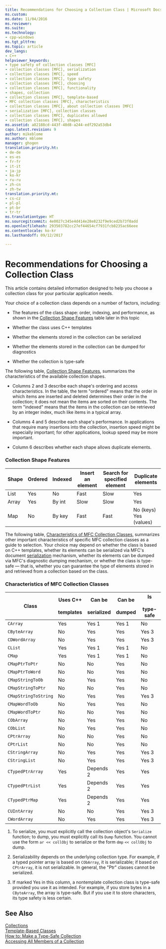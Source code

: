 ```yaml
---
title: Recommendations for Choosing a Collection Class | Microsoft Docs
ms.custom: 
ms.date: 11/04/2016
ms.reviewer: 
ms.suite: 
ms.technology:
- cpp-windows
ms.tgt_pltfrm: 
ms.topic: article
dev_langs:
- C++
helpviewer_keywords:
- type safety of collection classes [MFC]
- collection classes [MFC], serialization
- collection classes [MFC], speed
- collection classes [MFC], type safety
- collection classes [MFC], choosing
- collection classes [MFC], functionality
- shapes, collection
- collection classes [MFC], template-based
- MFC collection classes [MFC], characteristics
- collection classes [MFC], about collection classes [MFC]
- serialization [MFC], collection classes
- collection classes [MFC], duplicates allowed
- collection classes [MFC], shapes
ms.assetid: a82188cd-443f-40d8-a244-edf292a53db4
caps.latest.revision: 9
author: mikeblome
ms.author: mblome
manager: ghogen
translation.priority.ht:
- de-de
- es-es
- fr-fr
- it-it
- ja-jp
- ko-kr
- ru-ru
- zh-cn
- zh-tw
translation.priority.mt:
- cs-cz
- pl-pl
- pt-br
- tr-tr
ms.translationtype: HT
ms.sourcegitcommit: 4e0027c345e4d414e28e8232f9e9ced2b73f0add
ms.openlocfilehash: 293503782cc27ef44654cf7931fcb8235ac66eee
ms.contentlocale: ko-kr
ms.lasthandoff: 09/12/2017

---
```

# <a name="recommendations-for-choosing-a-collection-class"></a>Recommendations for Choosing a Collection Class
This article contains detailed information designed to help you choose a collection class for your particular application needs.  
  
 Your choice of a collection class depends on a number of factors, including:  
  
-   The features of the class shape: order, indexing, and performance, as shown in the [Collection Shape Features](#_core_collection_shape_features) table later in this topic  
  
-   Whether the class uses C++ templates  
  
-   Whether the elements stored in the collection can be serialized  
  
-   Whether the elements stored in the collection can be dumped for diagnostics  
  
-   Whether the collection is type-safe  
  
 The following table, [Collection Shape Features](#_core_collection_shape_features), summarizes the characteristics of the available collection shapes.  
  
-   Columns 2 and 3 describe each shape's ordering and access characteristics. In the table, the term "ordered" means that the order in which items are inserted and deleted determines their order in the collection; it does not mean the items are sorted on their contents. The term "indexed" means that the items in the collection can be retrieved by an integer index, much like items in a typical array.  
  
-   Columns 4 and 5 describe each shape's performance. In applications that require many insertions into the collection, insertion speed might be especially important; for other applications, lookup speed may be more important.  
  
-   Column 6 describes whether each shape allows duplicate elements.  
  
### <a name="_core_collection_shape_features"></a>  Collection Shape Features  
  
|Shape|Ordered|Indexed|Insert an element|Search for specified element|Duplicate elements|  
|-----------|--------------|--------------|-----------------------|----------------------------------|-------------------------|  
|List|Yes|No|Fast|Slow|Yes|  
|Array|Yes|By int|Slow|Slow|Yes|  
|Map|No|By key|Fast|Fast|No (keys) Yes (values)|  
  
 The following table, [Characteristics of MFC Collection Classes](#_core_characteristics_of_mfc_collection_classes), summarizes other important characteristics of specific MFC collection classes as a guide to selection. Your choice may depend on whether the class is based on C++ templates, whether its elements can be serialized via MFC's document [serialization](../mfc/serialization-in-mfc.md) mechanism, whether its elements can be dumped via MFC's diagnostic dumping mechanism, or whether the class is type-safe — that is, whether you can guarantee the type of elements stored in and retrieved from a collection based on the class.  
  
### <a name="_core_characteristics_of_mfc_collection_classes"></a>  Characteristics of MFC Collection Classes  
  
|Class|Uses C++<br /><br /> templates|Can be<br /><br /> serialized|Can be<br /><br /> dumped|Is<br /><br /> type-safe|  
|-----------|------------------------------|---------------------------|-----------------------|-----------------------|  
|`CArray`|Yes|Yes 1|Yes 1|No|  
|`CByteArray`|No|Yes|Yes|Yes 3|  
|`CDWordArray`|No|Yes|Yes|Yes 3|  
|`CList`|Yes|Yes 1|Yes 1|No|  
|`CMap`|Yes|Yes 1|Yes 1|No|  
|`CMapPtrToPtr`|No|No|Yes|No|  
|`CMapPtrToWord`|No|No|Yes|No|  
|`CMapStringToOb`|No|Yes|Yes|No|  
|`CMapStringToPtr`|No|No|Yes|No|  
|`CMapStringToString`|No|Yes|Yes|Yes 3|  
|`CMapWordToOb`|No|Yes|Yes|No|  
|`CMapWordToPtr`|No|No|Yes|No|  
|`CObArray`|No|Yes|Yes|No|  
|`CObList`|No|Yes|Yes|No|  
|`CPtrArray`|No|No|Yes|No|  
|`CPtrList`|No|No|Yes|No|  
|`CStringArray`|No|Yes|Yes|Yes 3|  
|`CStringList`|No|Yes|Yes|Yes 3|  
|`CTypedPtrArray`|Yes|Depends 2|Yes|Yes|  
|`CTypedPtrList`|Yes|Depends 2|Yes|Yes|  
|`CTypedPtrMap`|Yes|Depends 2|Yes|Yes|  
|`CUIntArray`|No|No|Yes|Yes 3|  
|`CWordArray`|No|Yes|Yes|Yes 3|  
  
 1. To serialize, you must explicitly call the collection object's `Serialize` function; to dump, you must explicitly call its `Dump` function. You cannot use the form `ar << collObj` to serialize or the form `dmp` `<< collObj` to dump.  
  
 2. Serializability depends on the underlying collection type. For example, if a typed pointer array is based on `CObArray`, it is serializable; if based on `CPtrArray`, it is not serializable. In general, the "Ptr" classes cannot be serialized.  
  
 3. If marked Yes in this column, a nontemplate collection class is type-safe provided you use it as intended. For example, if you store bytes in a `CByteArray`, the array is type-safe. But if you use it to store characters, its type safety is less certain.  
  
## <a name="see-also"></a>See Also  
 [Collections](../mfc/collections.md)   
 [Template-Based Classes](../mfc/template-based-classes.md)   
 [How to: Make a Type-Safe Collection](../mfc/how-to-make-a-type-safe-collection.md)   
 [Accessing All Members of a Collection](../mfc/accessing-all-members-of-a-collection.md)



